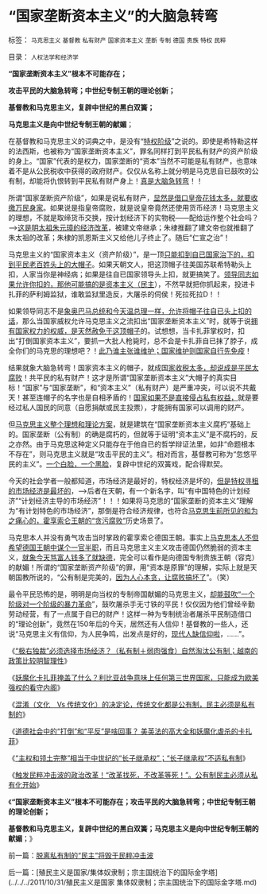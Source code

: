 # “国家垄断资本主义”的大脑急转弯

标签： `马克思主义` `基督教` `私有财产` `国家资本主义` `垄断` `专制` `德国` `贵族` `特权` `民粹` 

目录： `人权法学和经济学`

**“国家垄断资本主义”根本不可能存在；**

**攻击平民的大脑急转弯；中世纪专制王朝的理论创新；**

**基督教和马克思主义，复辟中世纪的黑白双簧；**

**马克思主义是向中世纪专制王朝的献媚**；

在基督教和马克思主义的词典之中，是没有“[特权阶级](http://hi.baidu.com/darthchn/blog/item/dcadc2887a3c17a20f244484.html)”之说的。即使是希特勒这样的法西斯，也被称为“国家垄断资本主义”，罪名同样打到平民私有财产的资产阶级的身上。“国家”代表的是权力，国家垄断的“资本”当然不可能是私有财产，也意味着不是从公民税收中获得的政府财产。仅仅从名称上就分明是马克思自已鼓吹的公有制，却能将仇恨转到平民私有财产身上！[真是大脑急转弯](../../../2011/10/16/阶级斗争中的大脑急转弯，攻击无权的小平民.md)！！

所谓“国家垄断资产阶级”，如果是说私有财产，[显然是借口皇帝花钱太多，就要收缴万民身家](../../../2009/10/13/两千年社稷延寿之九字真言.md)。如果说是指皇帝腐败，就是说皇帝竟然还使用货币经济！马克思主义的理想，不就是取缔货币交换，按计划经济下的实物税——配给运作整个社会吗？——>[这是明太祖朱元璋的经济改革](../../../2010/12/15/明朝集中了宋金所有负面制度，清朝拒绝汉化.md)，被建文帝继承；朱棣推翻了建文帝也就推翻了朱太祖的改革；朱棣的凯恩斯主义又给他儿子终止了。随后“仁宣之治”！

马克思主义的“国家资本主义（资产阶级）”，是一顶[只能扣到自已国家治下的，扣到平民老百姓头上的大帽子](../../../2009/10/13/城市平民利益一直经受着联合打击.md)。如果天朝文人，把这顶帽子往美国苏联希特勒头上扣，人家当你是神经病；如果是往自已国家领导头上扣，就更搞笑了。[领导同志如果允许你扣的，那他可能搞的是资本主义（民主](../../../2011/8/16/胡乱反政府，就是反民主.md)），不然早就把你抓起来，投进卡扎菲的萨利姆监狱，谁敢监狱里造反，大屠杀的伺侯！死拉死拉D！！

如果领导同志不是[象奥巴马总统和今天温总理一样，允许将帽子往自已头上扣的话](../../../2011/8/17/由下而上“我的利益在那里”的唯利是图.md)，那么当国家威权允许马克思主义之流扣出“国家垄断资本主义”时，就等于说[拥有国家权力的权威，是天然赦免于这顶帽子](../../../2011/9/2/社会秩序（Order）即“等级阶层”“命令”和《自然法》的变迁.md)的。试想想，当卡扎菲掌权时，扣出“打倒国家资本主义”，要抓一大批人枪毙时，总不会是卡扎菲自已抹了脖子，成全你们的马克思的理想吧？！[此乃谁主张谁维护；国家维护则国家自行先免疫](http://darthvad.blog.sohu.com/161146952.html)！

结果就象大脑急转弯！国家资本主义的帽子，就成国[家收税太多，却说成是平民太腐败](../../../2010/9/2/民主目的是合理税收;公有制就是税收;税负低估.md)！共平民的私有财产！这才是所谓“国家垄断资本主义”大帽子的真实目标！“国家”与“国家垄断”，和“资本主义”（私有财产）是严重冲突，可以说不共戴天！甚至连帽子的名字也是自相矛盾的！[国家如果不是直接侵占私有权益，](../../../2011/10/18/私人不能向国家索取，国家可以掠夺私人的一切.md)就是要经过私人国民的同意（自愿捐献或民主投票），才能拥有国家可以调用的财产。

但[马克思主义整个理想和理论方案](../../../2010/8/28/马克思主义阶级学和阶级斗争的科学研究集.md)，就是建筑在“国家垄断资本主义腐朽”基础上的。国家垄断（公有制）的确是腐朽的，但就等于证明“资本主义”是不腐朽的，反之亦然。由于马克思这种定义只能存在于他自已的哲学辩证法里，如非“命题根本不存在”，则马克思主义就是“攻击平民的主义”。相对而言，基督教可称为“忽悠平民的主义”。[一个白脸，一个黑脸](../../../2009/2/18/进化论的科学性；回应马恩基督教的质难.md)，复辟中世纪的双簧戏，配合得默契。

今天的社会学者一般都知道，市场经济是最好的，特权经济是坏的，[但是特权寻租的市场经济是最坏的](../../../2011/10/9/300%年率的高利贷小意思！300%的利润小意思！.md)，——>后者在天朝，有一个新名字，叫“有中国特色的计划经济”“计划经济主导的市场经济”！！！如果将马克思的“国家垄断的资本主义”理解为“有计划特色的市场经济”，那倒是符合经济规律，也符合[马克思生前所见的和为之痛心的，霍享索仑王朝的“贪污腐败”](../../../2010/3/1/讲民主的反腐败，从何说起？.md)历史场景了。

马克思本人并没有勇气攻击当时掌政的霍享索仑德国王朝。事实上[马克思本人不但希望德国王朝中谋个一官半职](../../../2011/2/14/德国历史学派和《历史决定论的贫困》.md)，而且马克思主义主义攻击德国仍然脆弱的资本主义，[就象今天骂富人钱多了就缺德](../../../2010/9/4/仇富造成贫富差距；中国贫富差距一直在缩小.md)，完全可以看作是向德国专制贵族王朝（容克）的献媚！所谓的“国家垄断资产阶级”的罪，用“资本是原罪”的理解，实际上就是天朝国教所说的，“公有制是完美的，[因为人心本贪，让腐败搞坏了](../../../2010/2/26/“反政府”是荒谬的.md)”。（笑）

最令平民恐怖的是，明明是向当权的专制帝国献媚的马克思主义，[却能鼓吹“一个阶级对一个阶级的暴力革命](../../../2011/10/20/没有私有制就不存在社会分工；马克思主义的自相矛盾；.md)”，鼓吹屠杀手无寸铁的平民！仅仅因为他们曾经辛勤劳动经营，有了一点属于自已的财产！这样一种为专制统治者屠杀平民制造借口的“理论创新”，竟然在150年后的今天，居然还有人信仰！基督教的一些人，还说“马克思主义有信仰，为人民争鸣，出发点是好的，[现代人缺信仰啦](../../../2010/11/19/统一思想战乱多；只有信仰才能抹煞人性.md)，……”。

《[“极右独裁”必须选择市场经济？（私有制＋弱肉强食）自然淘汰公有制；越南的政策比较明智理性](../../../2011/10/28/“极右独裁”必须选择私有制；越南政策更明智理性.md)》

《[妖魔化卡扎菲掩盖了什么？利比亚战争意味上任何第三世界国家，只能成为欧美强权的看守内阁](http://blog.sina.com.cn/s/blog_5563a64d0102duqu.html)》

《[混淆（文化　Vs 传统文化）的决定论，传统文化都是公有制，民主必须是私有制的](../../../2011/10/29/混淆（文化　Vs&nbsp;传统文化）的决定论，掩盖了（私有制＝民主）.md)》

《[道德社会中的“打倒”和“平反”是啥回事？
美英法的高大全和妖魔化虐杀的卡扎菲](../../../2011/10/29/道德社会中的“打倒”和“平反”是啥回事？.md)》

《[“主权和领土完整”相当于中世纪的“长子继承权”；“长子继承权”不适私有制](../../../2011/10/30/中世纪的长子继承权和领土完整.md)》

《[触发民粹冲击波的政治改革！“改革找死，不改革等死！”。公有制民主必须从私有化开始](../../../2011/10/30/脱离私有制的“民主”将毁于民粹冲击波.md)》

《**“国家垄断资本主义”根本不可能存在；攻击平民的大脑急转弯；中世纪专制王朝的理论创新；**

**基督教和马克思主义，复辟中世纪的黑白双簧；马克思主义是向中世纪专制王朝的献媚**；》



前一篇：[脱离私有制的“民主”将毁于民粹冲击波](../../../2011/10/30/脱离私有制的“民主”将毁于民粹冲击波.md)

后一篇：[殖民主义是国家/集体奴隶制；宗主国统治下的国际金字塔](../../../2011/10/31/殖民主义是国家 集体奴隶制；宗主国统治下的国际金字塔.md)